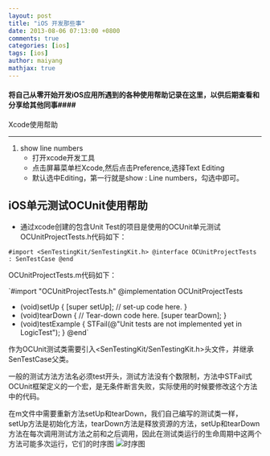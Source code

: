```yaml
---
layout: post
title: "iOS 开发那些事"
date: 2013-08-06 07:13:00 +0800
comments: true
categories: [ios]
tags: [ios]
author: maiyang
mathjax: true
---
```


#### 将自己从零开始开发iOS应用所遇到的各种使用帮助记录在这里，以供后期查看和分享给其他同事####

Xcode使用帮助

------------
1. show line numbers
	- 打开xcode开发工具
	- 点击屏幕菜单栏Xcode,然后点击Preference,选择Text Editing
	- 默认选中Editing，第一行就是show : Line numbers，勾选中即可。


iOS单元测试OCUnit使用帮助
----------
- 通过xcode创建的包含Unit Test的项目是使用的OCUnit单元测试
OCUnitProjectTests.h代码如下：

`#import <SenTestingKit/SenTestingKit.h>
@interface OCUnitProjectTests : SenTestCase
@end
`

<!--more-->

OCUnitProjectTests.m代码如下：

`#import "OCUnitProjectTests.h"
@implementation OCUnitProjectTests
- (void)setUp
{
	[super setUp];
	// set-up code here.
}
- (void)tearDown
{
	// Tear-down code here.
	[super tearDown];
}
- (void)testExample
{
	STFail(@"Unit tests are not implemented yet in LogicTest");
}
@end`

作为OCUnit测试类需要引入<SenTestingKit/SenTestingKit.h>头文件，并继承SenTestCase父类。
	
一般的测试方法方法名必须test开头，测试方法没有个数限制，方法中STFail式OCUnit框架定义的一个宏，是无条件断言失败，实际使用的时候要修改这个方法中的代码。

在m文件中需要重新方法setUp和tearDown，我们自己编写的测试类一样，setUp方法是初始化方法，tearDown方法是释放资源的方法，setUp和tearDown方法在每次调用测试方法之前和之后调用，因此在测试类运行的生命周期中这两个方法可能多次运行，它们的时序图
![时序图](http://iosbook1.com/wp-content/uploads/2013/01/5.jpg)
